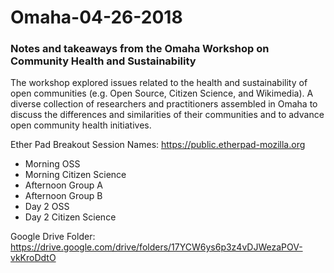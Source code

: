 # Omaha-04-26-2018

### Notes and takeaways from the Omaha Workshop on Community Health and Sustainability

The workshop explored issues related to the health and sustainability of open communities (e.g. Open Source, Citizen Science, and Wikimedia). A diverse collection of researchers and practitioners assembled in Omaha to discuss the differences and similarities of their communities and to advance open community health initiatives.

Ether Pad Breakout Session Names:
https://public.etherpad-mozilla.org

* Morning OSS
* Morning Citizen Science
* Afternoon Group A
* Afternoon Group B
* Day 2 OSS
* Day 2 Citizen Science

Google Drive Folder:
https://drive.google.com/drive/folders/17YCW6ys6p3z4vDJWezaPOV-vkKroDdtO
